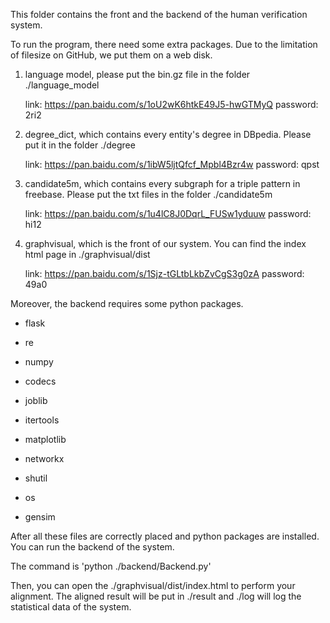 This folder contains the front and the backend of the human verification system.



To run the program, there need some extra packages. Due to the limitation of filesize on GitHub, we put them on a web disk.

1. language model, please put the bin.gz file in the folder ./language_model

   link: https://pan.baidu.com/s/1oU2wK6htkE49J5-hwGTMyQ password: 2ri2

2. degree_dict, which contains every entity's degree in DBpedia. Please put it in the folder ./degree

   link: https://pan.baidu.com/s/1ibW5ljtQfcf_Mpbl4Bzr4w password: qpst

3. candidate5m, which contains every subgraph for a triple pattern in freebase. Please put the txt files in the folder ./candidate5m

   link: https://pan.baidu.com/s/1u4lC8J0DqrL_FUSw1yduuw password: hi12

4. graphvisual, which is the front of our system. You can find the index html page in ./graphvisual/dist

   link: https://pan.baidu.com/s/1Sjz-tGLtbLkbZvCgS3g0zA password: 49a0



Moreover, the backend requires some python packages.

- flask

- re

- numpy

- codecs

- joblib

- itertools

- matplotlib

- networkx

- shutil

- os

- gensim

  

After all these files are correctly placed and python packages are installed. You can run the backend of the system. 

The command is 'python ./backend/Backend.py'

Then, you can open the ./graphvisual/dist/index.html to perform your alignment. The aligned result will be put in ./result and ./log will log the statistical data of the system.





